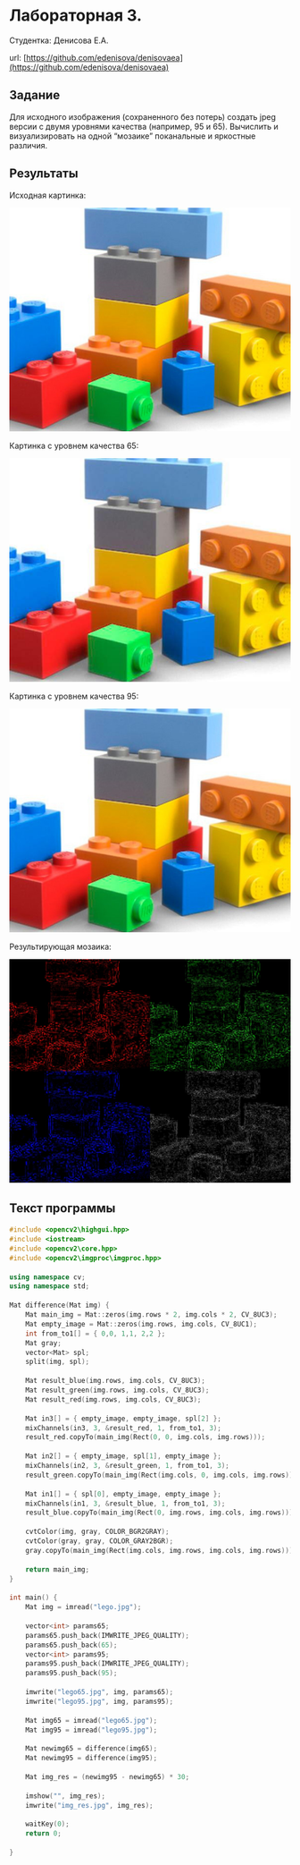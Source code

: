 # Лабораторная 3.

Студентка: Денисова Е.А.  

url: [https://github.com/edenisova/denisovaea](https://github.com/edenisova/denisovaea)

## Задание

Для исходного изображения (сохраненного без потерь) создать jpeg версии с двумя уровнями качества (например, 95 и 65). Вычислить и визуализировать на одной “мозаике” поканальные и яркостные различия.

## Результаты

Исходная картинка:

![](src/lego.jpg)

Картинка с уровнем качества 65:

![](src/lego65.jpg)

Картинка с уровнем качества 95:

![](src/lego95.jpg)

Результирующая мозаика:

![](src/img_res.jpg)



## Текст программы

```c++
#include <opencv2\highgui.hpp>
#include <iostream>
#include <opencv2\core.hpp>
#include <opencv2\imgproc\imgproc.hpp>

using namespace cv;
using namespace std;

Mat difference(Mat img) {
	Mat main_img = Mat::zeros(img.rows * 2, img.cols * 2, CV_8UC3);
	Mat empty_image = Mat::zeros(img.rows, img.cols, CV_8UC1);
	int from_to1[] = { 0,0, 1,1, 2,2 };
	Mat gray;
	vector<Mat> spl;
	split(img, spl);

	Mat result_blue(img.rows, img.cols, CV_8UC3);
	Mat result_green(img.rows, img.cols, CV_8UC3);
	Mat result_red(img.rows, img.cols, CV_8UC3);

	Mat in3[] = { empty_image, empty_image, spl[2] };
	mixChannels(in3, 3, &result_red, 1, from_to1, 3);
	result_red.copyTo(main_img(Rect(0, 0, img.cols, img.rows)));

	Mat in2[] = { empty_image, spl[1], empty_image };
	mixChannels(in2, 3, &result_green, 1, from_to1, 3);
	result_green.copyTo(main_img(Rect(img.cols, 0, img.cols, img.rows)));

	Mat in1[] = { spl[0], empty_image, empty_image };
	mixChannels(in1, 3, &result_blue, 1, from_to1, 3);
	result_blue.copyTo(main_img(Rect(0, img.rows, img.cols, img.rows)));	

	cvtColor(img, gray, COLOR_BGR2GRAY);
	cvtColor(gray, gray, COLOR_GRAY2BGR);
	gray.copyTo(main_img(Rect(img.cols, img.rows, img.cols, img.rows)));

	return main_img;
}

int main() {
	Mat img = imread("lego.jpg");

	vector<int> params65;
	params65.push_back(IMWRITE_JPEG_QUALITY);
	params65.push_back(65);
	vector<int> params95;
	params95.push_back(IMWRITE_JPEG_QUALITY);
	params95.push_back(95);

	imwrite("lego65.jpg", img, params65);
	imwrite("lego95.jpg", img, params95);

	Mat img65 = imread("lego65.jpg");
	Mat img95 = imread("lego95.jpg");

	Mat newimg65 = difference(img65);
	Mat newimg95 = difference(img95);

	Mat img_res = (newimg95 - newimg65) * 30;

	imshow("", img_res);
	imwrite("img_res.jpg", img_res);

	waitKey(0);
	return 0;

}
```


